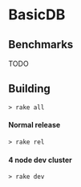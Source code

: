 # BasicDB


## Benchmarks

TODO

## Building

```shell
> rake all
```

#### Normal release

```shell
> rake rel
```

#### 4 node dev cluster

```shell
> rake dev
```
